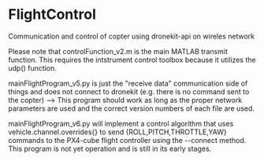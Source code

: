 # FlightControl
Communication and control of copter using dronekit-api on wireles network

Please note that controlFunction_v2.m is the main MATLAB transmit function. This requires the intstrument control toolbox because it utilizes the udp() function.

mainFlightProgram_v5.py is just the "receive data" communication side of things and does not connect to dronekit (e.g. there is no command sent to the copter) --> This program should work as long as the proper network parameters are used and the correct version numbers of each file are used. 

mainFlightProgram_v6.py will implement a control algorithm that uses vehicle.channel.overrides{} to send {ROLL,PITCH,THROTTLE,YAW} commands to the PX4-cube flight controller using the --connect method. This program is not yet operation and is still in its early stages.

